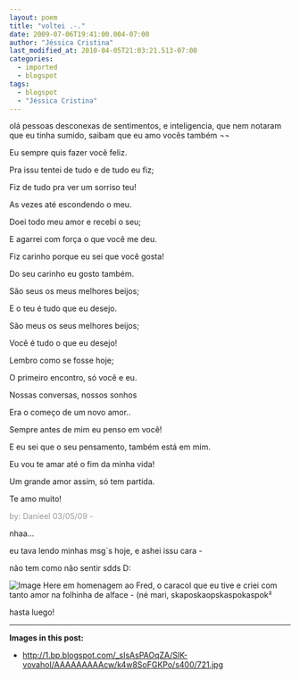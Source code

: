 ```yaml
---
layout: poem
title: "voltei .-."
date: 2009-07-06T19:41:00.004-07:00
author: "Jéssica Cristina"
last_modified_at: 2010-04-05T21:03:21.513-07:00
categories:
  - imported
  - blogspot
tags:
  - blogspot
  - "Jéssica Cristina"
---
```


olá pessoas desconexas de sentimentos, e inteligencia, que nem notaram que eu tinha sumido, saibam que eu amo vocês também ¬¬

Eu sempre quis fazer você feliz.

Pra issu tentei de tudo e de tudo eu fiz;

Fiz de tudo pra ver um sorriso teu!

As vezes até escondendo o meu.

Doei todo meu amor e recebi o seu;

E agarrei com força o que você me deu.

Fiz carinho porque eu sei que você gosta!

Do seu carinho eu gosto também.

São seus os meus melhores beijos;

E o teu é tudo que eu desejo.

São meus os seus melhores beijos;

Você é tudo o que eu desejo!

Lembro como se fosse hoje;

O primeiro encontro, só você e eu.

Nossas conversas, nossos sonhos

Era o começo de um novo amor..

Sempre antes de mim eu penso em você!

E eu sei que o seu pensamento, também está em mim.

Eu vou te amar até o fim da minha vida!

Um grande amor assim, só tem partida.

Te amo muito!

<span style="color: rgb(153, 153, 153);">by: Danieel     03/05/09 *-*

nhaa...

eu tava lendo minhas msg´s hoje, e ashei issu cara *-*

não tem como não sentir sdds D:

![Image Here](http://1.bp.blogspot.com/_sIsAsPAOqZA/SlK-vovahoI/AAAAAAAAAcw/k4w8SoFGKPo/s400/721.jpg)
em homenagem ao Fred, o caracol que eu tive e criei com tanto amor na folhinha de alface *-* (né mari, skaposkaopskaspokaspok²

hasta luego!</span>

---
**Images in this post:**
- http://1.bp.blogspot.com/_sIsAsPAOqZA/SlK-vovahoI/AAAAAAAAAcw/k4w8SoFGKPo/s400/721.jpg
